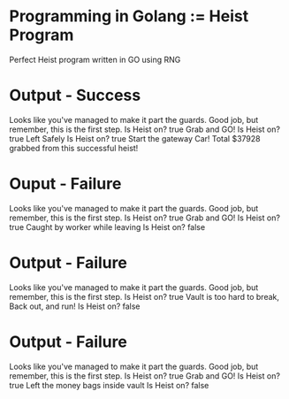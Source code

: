 # Programming in Golang := Heist Program
Perfect Heist program written in GO using RNG

# Output - Success
Looks like you've managed to make it part the guards. Good job, but remember, this is the first step. 
Is Heist on? true 
Grab and GO! 
Is Heist on? true 
Left Safely 
Is Heist on? true 
Start the gateway Car! 
Total $37928 grabbed from this successful heist!

# Ouput - Failure
Looks like you've managed to make it part the guards. Good job, but remember, this is the first step.
Is Heist on? true
Grab and GO!
Is Heist on? true
Caught by worker while leaving
Is Heist on? false

# Output - Failure
Looks like you've managed to make it part the guards. Good job, but remember, this is the first step.
Is Heist on? true
Vault is too hard to break, Back out, and run!
Is Heist on? false

# Output - Failure
Looks like you've managed to make it part the guards. Good job, but remember, this is the first step.
Is Heist on? true
Grab and GO!
Is Heist on? true
Left the money bags inside vault
Is Heist on? false
